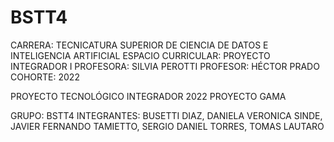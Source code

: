# BSTT4

CARRERA: TECNICATURA SUPERIOR DE CIENCIA DE DATOS E INTELIGENCIA ARTIFICIAL 
ESPACIO CURRICULAR: PROYECTO INTEGRADOR I 
PROFESORA: SILVIA PEROTTI 
PROFESOR: HÉCTOR PRADO 
COHORTE: 2022

PROYECTO TECNOLÓGICO INTEGRADOR 2022
PROYECTO GAMA

GRUPO: BSTT4
INTEGRANTES: BUSETTI DIAZ, DANIELA VERONICA
             SINDE, JAVIER FERNANDO
             TAMIETTO, SERGIO DANIEL
             TORRES, TOMAS LAUTARO
